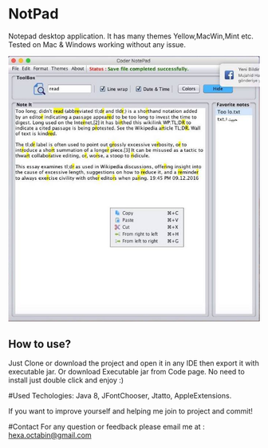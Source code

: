 # NotPad
Notepad desktop application. It has many themes Yellow,MacWin,Mint etc. Tested on Mac & Windows working without any issue.

<img src="https://github.com/Coder-ACJHP/NotPad/blob/master/src/Icons/screenshot.jpg">

<h2>How to use?</h2>
Just Clone or download the project and open it in any IDE then export it with executable jar. Or download Executable jar from Code page. No need to install just double click and enjoy :)

#Used Techologies:
Java 8, JFontChooser, Jtatto, AppleExtensions. 

If you want to improve yourself and helping me join to project and commit!

#Contact
For any question or feedback please email me at : <a href="mailto:hexa.octabin@gmail.com">hexa.octabin@gmail.com</a>
